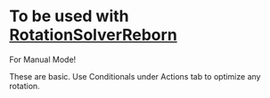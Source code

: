 # To be used with [RotationSolverReborn](https://github.com/FFXIV-CombatReborn/RotationSolverReborn)

For Manual Mode! 

These are basic. Use Conditionals under Actions tab to optimize any rotation. 